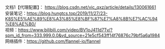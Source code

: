 


文档1【代理配置】： https://blog.csdn.net/vic_qxz/article/details/130061661 \
安装笔记：https://blog.hungtcs.top/2019/11/27/23-K8S%E5%AE%89%E8%A3%85%E8%BF%87%E7%A8%8B%E7%AC%94%E8%AE%B0/ \
视频：https://www.bilibili.com/video/BV1oJ411d7Tv/?spm_id_from=333.999.0.0&vd_source=21e5cf543ff14f76876c79bf5a6a1984 \
网络插件：https://github.com/flannel-io/flannel


